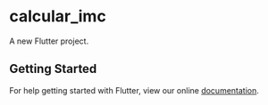 # calcular_imc

A new Flutter project.

## Getting Started

For help getting started with Flutter, view our online
[documentation](https://flutter.io/).
